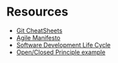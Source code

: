 # Resources

* [Git CheatSheets](https://learn.csuchico.edu/bbcswebdav/pid-4239647-dt-content-rid-67204268_1/xid-67204268_1)
* [Agile Manifesto](http://agilemanifesto.org/)
* [Software Development Life Cycle](https://www.tutorialspoint.com/sdlc/sdlc_overview.html)
* [Open/Closed Principle example](http://joelabrahamsson.com/a-simple-example-of-the-openclosed-principle/)
